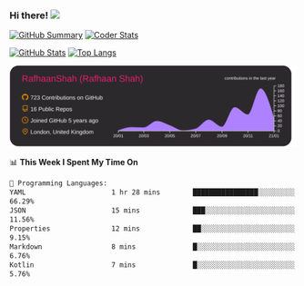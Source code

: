 ### Hi there! <img src="https://i.imgur.com/LwNcfR0.gif" width="24px">

[![GitHub Summary][github-summary-img]][github-summary-link]
[![Coder Stats][coder-stats-img]][coder-stats-link]

[![GitHub Stats][github-stats-img]][github-stats-link]
[![Top Langs][github-langs-img]][github-stats-link]

[![GitHub Summary][github-summary2-img]][github-summary2-link]

<!--START_SECTION:waka-->
📊 **This Week I Spent My Time On** 

```text
💬 Programming Languages: 
YAML                     1 hr 28 mins        ████████████████░░░░░░░░░   66.29% 
JSON                     15 mins             ███░░░░░░░░░░░░░░░░░░░░░░   11.56% 
Properties               12 mins             ██░░░░░░░░░░░░░░░░░░░░░░░   9.15% 
Markdown                 8 mins              █░░░░░░░░░░░░░░░░░░░░░░░░   6.76% 
Kotlin                   7 mins              █░░░░░░░░░░░░░░░░░░░░░░░░   5.76%

```


<!--END_SECTION:waka-->

[github-stats-link]: https://github.com/anuraghazra/github-readme-stats
[github-stats-img]: https://github-readme-stats.vercel.app/api?username=RafhaanShah&count_private=true&show_icons=true&line_height=40&custom_title=GitHub%20Stats&title_color=fff&text_color=9f9f9f&icon_color=fb8c00&bg_color=151515
[github-langs-img]: https://github-readme-stats.vercel.app/api/top-langs/?username=RafhaanShah&&title_color=fff&text_color=9f9f9f&bg_color=151515
[github-summary-img]: https://img.shields.io/badge/-GitHub%20Summary-fb8c00.svg?logo=github&labelColor=151515
[github-summary-link]: https://profile-summary-for-github.com/user/RafhaanShah
[github-summary2-img]: https://raw.githubusercontent.com/RafhaanShah/RafhaanShah/main/profile-summary-card-output/monokai/0-profile-details.svg
[github-summary2-link]: https://github.com/vn7n24fzkq/github-profile-summary-cards
[coder-stats-link]: https://coderstats.net/github/#RafhaanShah
[coder-stats-img]: https://img.shields.io/badge/-Coder%20Stats-03a9f4.svg?labelColor=ffffff&logo=codeforces
